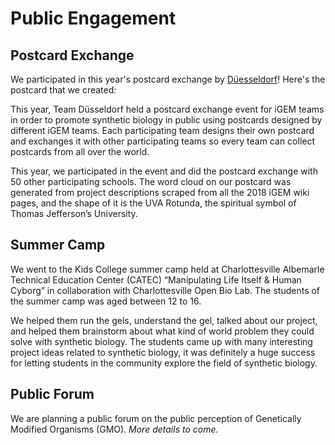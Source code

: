 # Public Engagement

## Postcard Exchange

We participated in this year's postcard exchange by [Düesseldorf](http://2018.igem.org/Team:Duesseldorf)! Here's the postcard that we created:

This year, Team Düsseldorf held a postcard exchange event for iGEM teams in order to promote synthetic biology in public using postcards designed by different iGEM teams. Each participating team designs their own postcard and exchanges it with other participating teams so every team can collect postcards from all over the world. 

This year, we participated in the event and did the postcard exchange with 50 other participating schools. The word cloud on our postcard was generated from project descriptions scraped from all the 2018 iGEM wiki pages, and the shape of it is the UVA Rotunda, the spiritual symbol of Thomas Jefferson’s University. 


## Summer Camp

We went to the Kids College summer camp held at Charlottesville Albemarle Technical Education Center (CATEC) “Manipulating Life Itself & Human Cyborg” in collaboration with Charlottesville Open Bio Lab. The students of the summer camp was aged between 12 to 16.

We helped them run the gels, understand the gel, talked about our project, and helped them brainstorm about what kind of world problem they could solve with synthetic biology. The students came up with many interesting project ideas related to synthetic biology, it was definitely a huge success for letting students in the community explore the field of synthetic biology. 


## Public Forum

We are planning a public forum on the public perception of Genetically Modified Organisms (GMO). _More details to come._